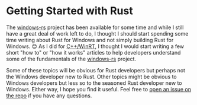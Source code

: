 # Getting Started with Rust

The [windows-rs](https://github.com/microsoft/windows-rs) project has been available for some time and while I still have a great deal of work left to do, I thought I should start spending some time writing about Rust for Windows and not simply building Rust for Windows. 😊 As I did for [C++/WinRT](https://github.com/microsoft/cppwinrt), I thought I would start writing a few short "how to" or "how it works" articles to help developers understand some of the fundamentals of the [windows-rs](https://github.com/microsoft/windows-rs) project.

Some of these topics will be obvious for Rust developers but perhaps not the Windows developer new to Rust. Other topics might be obvious to Windows developers but less so to the seasoned Rust developer new to Windows. Either way, I hope you find it useful. Feel free to [open an issue on the repo](https://github.com/microsoft/windows-rs/issues) if you have any questions.
